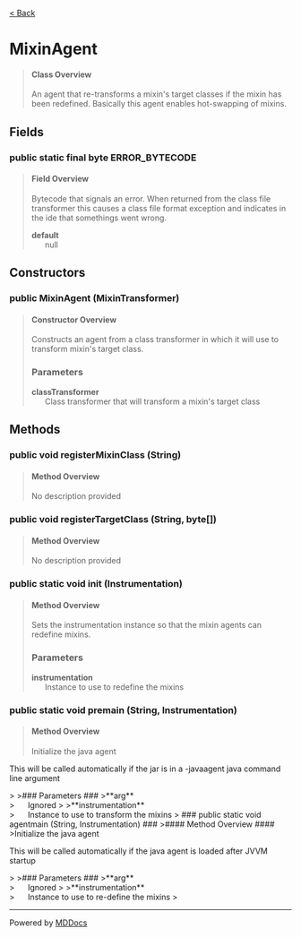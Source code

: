 [< Back](../README.md)
# MixinAgent #
>#### Class Overview ####
>An agent that re-transforms a mixin's target classes if the mixin has been
 redefined. Basically this agent enables hot-swapping of mixins.
## Fields ##
### public static final byte ERROR_BYTECODE ###
>#### Field Overview ####
>Bytecode that signals an error. When returned from the class file
 transformer this causes a class file format exception and indicates in
 the ide that somethings went wrong.
>
>**default**<br />
>&nbsp;&nbsp;&nbsp;&nbsp;&nbsp;&nbsp;null
>
## Constructors ##
### public MixinAgent (MixinTransformer) ###
>#### Constructor Overview ####
>Constructs an agent from a class transformer in which it will use to
 transform mixin's target class.
>
>### Parameters ###
>**classTransformer**<br />
>&nbsp;&nbsp;&nbsp;&nbsp;&nbsp;&nbsp;Class transformer that will transform a mixin's
                         target class
>
## Methods ##
### public void registerMixinClass (String) ###
>#### Method Overview ####
>No description provided
>
### public void registerTargetClass (String, byte[]) ###
>#### Method Overview ####
>No description provided
>
### public static void init (Instrumentation) ###
>#### Method Overview ####
>Sets the instrumentation instance so that the mixin agents can redefine
 mixins.
>
>### Parameters ###
>**instrumentation**<br />
>&nbsp;&nbsp;&nbsp;&nbsp;&nbsp;&nbsp;Instance to use to redefine the mixins
>
### public static void premain (String, Instrumentation) ###
>#### Method Overview ####
>Initialize the java agent

 <p>This will be called automatically if the jar is in a -javaagent java
 command line argument</p>
>
>### Parameters ###
>**arg**<br />
>&nbsp;&nbsp;&nbsp;&nbsp;&nbsp;&nbsp;Ignored
>
>**instrumentation**<br />
>&nbsp;&nbsp;&nbsp;&nbsp;&nbsp;&nbsp;Instance to use to transform the mixins
>
### public static void agentmain (String, Instrumentation) ###
>#### Method Overview ####
>Initialize the java agent

 <p>This will be called automatically if the java agent is loaded after
 JVVM startup</p>
>
>### Parameters ###
>**arg**<br />
>&nbsp;&nbsp;&nbsp;&nbsp;&nbsp;&nbsp;Ignored
>
>**instrumentation**<br />
>&nbsp;&nbsp;&nbsp;&nbsp;&nbsp;&nbsp;Instance to use to re-define the mixins
>

---
Powered by [MDDocs](https://github.com/VRCube/MDDocs)
